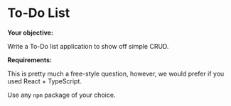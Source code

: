 # To-Do List

**Your objective:**

Write a To-Do list application to show off simple CRUD.

**Requirements:**

This is pretty much a free-style question, however, we would prefer if you used React + TypeScript.

Use any `npm` package of your choice.
